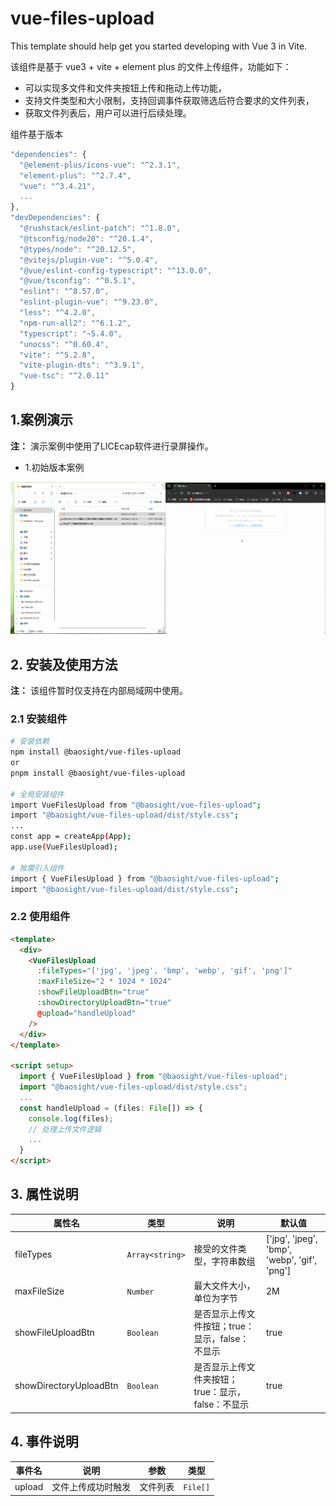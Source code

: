 # vue-files-upload

This template should help get you started developing with Vue 3 in Vite.

该组件是基于 vue3 + vite + element plus 的文件上传组件，功能如下：
* 可以实现多文件和文件夹按钮上传和拖动上传功能，
* 支持文件类型和大小限制，支持回调事件获取筛选后符合要求的文件列表，
* 获取文件列表后，用户可以进行后续处理。

组件基于版本
```javascript
"dependencies": {
  "@element-plus/icons-vue": "^2.3.1",
  "element-plus": "^2.7.4",
  "vue": "^3.4.21",
  ...
},
"devDependencies": {
  "@rushstack/eslint-patch": "^1.8.0",
  "@tsconfig/node20": "^20.1.4",
  "@types/node": "^20.12.5",
  "@vitejs/plugin-vue": "^5.0.4",
  "@vue/eslint-config-typescript": "^13.0.0",
  "@vue/tsconfig": "^0.5.1",
  "eslint": "^8.57.0",
  "eslint-plugin-vue": "^9.23.0",
  "less": "^4.2.0",
  "npm-run-all2": "^6.1.2",
  "typescript": "~5.4.0",
  "unocss": "^0.60.4",
  "vite": "^5.2.8",
  "vite-plugin-dts": "^3.9.1",
  "vue-tsc": "^2.0.11"
}
```

## 1.案例演示
**注：** 演示案例中使用了LICEcap软件进行录屏操作。

* 1.初始版本案例

![演示案例](./demo1.gif)

## 2. 安装及使用方法
**注：** 该组件暂时仅支持在内部局域网中使用。
### 2.1 安装组件
```bash
# 安装依赖
npm install @baosight/vue-files-upload
or
pnpm install @baosight/vue-files-upload

# 全局安装组件
import VueFilesUpload from "@baosight/vue-files-upload";
import "@baosight/vue-files-upload/dist/style.css";
...
const app = createApp(App);
app.use(VueFilesUpload);

# 按需引入组件
import { VueFilesUpload } from "@baosight/vue-files-upload";
import "@baosight/vue-files-upload/dist/style.css";
```

### 2.2 使用组件
```html
<template>
  <div>
    <VueFilesUpload
      :fileTypes="['jpg', 'jpeg', 'bmp', 'webp', 'gif', 'png']"
      :maxFileSize="2 * 1024 * 1024"
      :showFileUploadBtn="true"
      :showDirectoryUploadBtn="true"
      @upload="handleUpload"
    />
  </div>
</template>

<script setup>
  import { VueFilesUpload } from "@baosight/vue-files-upload";
  import "@baosight/vue-files-upload/dist/style.css";
  ...
  const handleUpload = (files: File[]) => {
    console.log(files);
    // 处理上传文件逻辑
    ...
  }
</script>
```


## 3. 属性说明

| 属性名 | 类型 | 说明 | 默认值 |
| --- | --- | --- | --- |
| fileTypes | `Array<string>` | 接受的文件类型，字符串数组 | ['jpg', 'jpeg', 'bmp', 'webp', 'gif', 'png'] |
| maxFileSize | `Number` | 最大文件大小，单位为字节 | 2M |
| showFileUploadBtn | `Boolean` | 是否显示上传文件按钮；true：显示，false：不显示 | true |
| showDirectoryUploadBtn | `Boolean` | 是否显示上传文件夹按钮；true：显示，false：不显示  | true |

## 4. 事件说明

| 事件名 | 说明 | 参数 | 类型 |
| --- | --- | --- | --- |
| upload | 文件上传成功时触发 | 文件列表 | `File[]` |